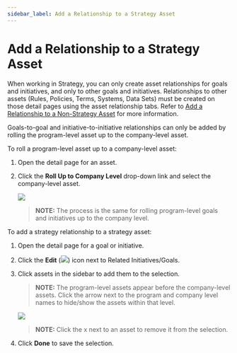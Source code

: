 ```yaml
---
sidebar_label: Add a Relationship to a Strategy Asset
---
```

# Add a Relationship to a Strategy Asset

When working in Strategy, you can only create asset relationships for
goals and initiatives, and only to other goals and initiatives.
Relationships to other assets (Rules, Policies, Terms, Systems, Data
Sets) must be created on those detail pages using the asset relationship
tabs. Refer to [Add a Relationship to a Non-Strategy
Asset](AddARelationshipToANonStrategyAsset.md) for more information.

Goals-to-goal and initiative-to-initiative relationships can only be
added by rolling the program-level asset up to the company-level asset.

To roll a program-level asset up to a company-level asset:

1.  Open the detail page for an asset.

2.  Click the **Roll Up to Company Level** drop-down link and select the
    company-level asset.
    
    ![](Resources/Images/RollUpGoal.png)
    
    >**NOTE:** The process is the same for rolling program-level goals
    and initiatives up to the company level.

To add a strategy relationship to a strategy asset:

1.  Open the detail page for a goal or initiative.

2.  Click the **Edit**
    (![](Resources/Images/pencil_icon_related_goals.png)) icon next to
    Related Initiatives/Goals.

3.  Click assets in the sidebar to add them to the selection.
    
    >**NOTE:** The program-level assets appear before the company-level
    assets. Click the arrow next to the program and company level names
    to hide/show the assets within that level.
    
    ![](Resources/Images/RelateToStrategyAsset.png)
    
    >**NOTE:** Click the x next to an asset to remove it from the
    selection.

4.  Click **Done** to save the selection.

